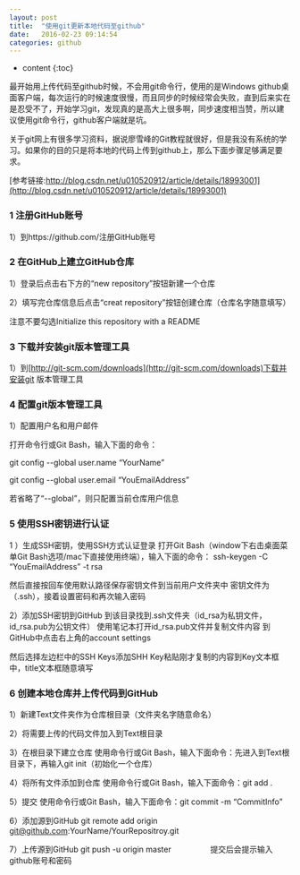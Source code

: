 ```yaml
---
layout: post
title:  "使用git更新本地代码至github"
date:   2016-02-23 09:14:54
categories: github
---
```


* content
{:toc}

最开始用上传代码至github时候，不会用git命令行，使用的是Windows github桌面客户端，每次运行的时候速度很慢，而且同步的时候经常会失败，直到后来实在是忍受不了，开始学习git，发现真的是高大上很多啊，同步速度相当赞，所以建议使用git命令行，github客户端就是坑。

关于git网上有很多学习资料，据说廖雪峰的Git教程就很好，但是我没有系统的学习。如果你的目的只是将本地的代码上传到github上，那么下面步骤足够满足要求。

[参考链接:http://blog.csdn.net/u010520912/article/details/18993001](http://blog.csdn.net/u010520912/article/details/18993001)

### 1 注册GitHub账号

1）到https://github.com/注册GitHub账号

### 2 在GitHub上建立GitHub仓库
1）登录后点击右下方的“new repository”按钮新建一个仓库

2）填写完仓库信息后点击“creat repository”按钮创建仓库（仓库名字随意填写）

注意不要勾选Initialize this repository with a README

### 3 下载并安装git版本管理工具

1）到[http://git-scm.com/downloads](http://git-scm.com/downloads)下载并安装git 版本管理工具

### 4 配置git版本管理工具
1）配置用户名和用户邮件

打开命令行或Git Bash，输入下面的命令：

git config --global user.name “YourName” 

git config --global user.email “YouEmailAddress”

若省略了“--global”，则只配置当前仓库用户信息


### 5 使用SSH密钥进行认证
1 ）生成SSH密钥，使用SSH方式认证登录
打开Git Bash（window下右击桌面菜单Git Bash选项/mac下直接使用终端），输入下面的命令：
ssh-keygen -C “YouEmailAddress” -t rsa

然后直接按回车使用默认路径保存密钥文件到当前用户文件夹中
密钥文件为（.ssh），接着设置密码和再次输入密码

2）添加SSH密钥到GitHub
到该目录找到.ssh文件夹（id_rsa为私钥文件，id_rsa.pub为公钥文件）
使用笔记本打开id_rsa.pub文件并复制文件内容
到GitHub中点击右上角的account settings

然后选择左边栏中的SSH Keys添加SHH Key粘贴刚才复制的内容到Key文本框中，title文本框随意填写

### 6 创建本地仓库并上传代码到GitHub
1）新建Text文件夹作为仓库根目录（文件夹名字随意命名）

2）将需要上传的代码文件加入到Text根目录

3）在根目录下建立仓库
使用命令行或Git Bash，输入下面命令：先进入到Text根目录下，再输入git init（初始化一个仓库）

4）将所有文件添加到仓库
使用命令行或Git Bash，输入下面命令：git add .

5）提交
使用命令行或Git Bash，输入下面命令：git commit -m “CommitInfo”

6）添加源到GitHub
git remote add origin git@github.com:YourName/YourRepositroy.git

7）上传源到GitHub
git push -u origin master&emsp;&emsp;&emsp;&emsp;&emsp;提交后会提示输入github账号和密码



